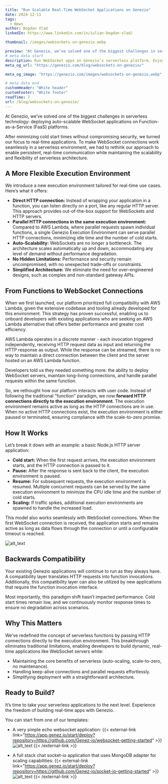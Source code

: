 ```yaml
---
title: "Run Scalable Real-Time WebSocket Applications on Genezio"
date: 2024-12-11
tags:
  - News
author: Bogdan Vlad
linkedIn: https://www.linkedin.com/in/iulian-bogdan-vlad/

thumbnail: /images/websockets-on-genezio.webp

preview: "At Genezio, we’ve solved one of the biggest challenges in serverless technology: deploying auto-scalable WebSocket applications on Function-as-a-Service (FaaS) platforms."
# meta data start
description: Run WebSocket apps on Genezio’s serverless platform. Enjoy real-time capabilities, auto-scaling, and a streamlined approach to modern app deployment
meta_og_url: "https://genezio.com/blog/websockets-on-genezio/"

meta_og_image: "https://genezio.com/images/websockets-on-genezio.webp"

# meta data end
customHeader: "White header"
customFooter: "White footer"
readTime: 7
url: /blog/websockets-on-genezio/
---
```


At Genezio, we’ve solved one of the biggest challenges in serverless technology: deploying auto-scalable WebSocket applications on Function-as-a-Service (FaaS) platforms.

After minimizing cold start times without compromising security, we turned our focus to real-time applications. To make WebSocket connections work seamlessly in a serverless environment, we had to rethink our approach to enable persistent, real-time communication while maintaining the scalability and flexibility of serverless architecture.

## A More Flexible Execution Environment

We introduce a new execution environment tailored for real-time use cases. Here’s what it offers:

- **Direct HTTP connection:** Instead of wrapping your application in a function, you can listen directly on a port, like any regular HTTP server. This approach provides out-of-the-box support for WebSockets and HTTP servers.
- **Parallel HTTP connections in the same execution environment:** Compared to AWS Lambda, where parallel requests spawn individual functions, a single Genezio Execution Environment can serve parallel HTTP connections, minimizing idle time and the number of cold starts.
- **Auto-Scalability:** WebSockets are no longer a bottleneck. The architecture scales automatically up and down, accommodating any level of demand without performance degradation.
- **No Hidden Limitations:** Performance and security remain uncompromised, with no unexpected trade-offs or constraints.
- **Simplified Architecture:** We eliminate the need for over-engineered designs, such as complex and non-standard gateway APIs.

## From Functions to WebSocket Connections

When we first launched, our platform prioritized full compatibility with AWS Lambda, given the extensive codebase and tooling already developed for this environment. This strategy has proven successful, enabling us to onboard developers with existing applications who are seeking an AWS Lambda alternative that offers better performance and greater cost efficiency.

AWS Lambda operates in a discrete manner - each invocation triggered independently, receiving HTTP request data as input and returning the HTTP response as output. While the response can be streamed, there is no way to maintain a direct connection between the client and the server hosted on an AWS Lambda function.

Developers told us they needed something more: the ability to deploy WebSocket servers, maintain long-living connections, and handle parallel requests within the same function.

So, we rethought how our platform interacts with user code. Instead of following the traditional "function" paradigm, we now **forward HTTP connections directly to the execution environment**. The execution environment remains active as long as the HTTP connections are in use. When no active HTTP connections exist, the execution environment is either paused or terminated, ensuring compliance with the scale-to-zero promise.

## How It Works

Let’s break it down with an example: a basic Node.js HTTP server application:

- **Cold start:** When the first request arrives, the execution environment starts, and the HTTP connection is passed to it.
- **Pause:** After the response is sent back to the client, the execution environment is paused.
- **Resume:** For subsequent requests, the execution environment is resumed. Multiple concurrent requests can be served by the same execution environment to minimize the CPU idle time and the number of cold starts.
- **Scaling:** If traffic spikes, additional execution environments are spawned to handle the increased load.

This model also works seamlessly with WebSocket connections. When the first WebSocket connection is received, the application starts and remains active as long as data flows through the connection or until a configurable timeout is reached.

![alt_text](/posts/how-to-use-websockets-on-genezio.webp)

## Backwards Compatibility

Your existing Genezio applications will continue to run as they always have. A compatibility layer translates HTTP requests into function invocations. Additionally, this compatibility layer can also be utilized by new applications that require the function invocation interface.

Most importantly, this paradigm shift hasn’t impacted performance. Cold start times remain low, and we continuously monitor response times to ensure no degradation across scenarios.

## Why This Matters

We’ve redefined the concept of serverless functions by passing HTTP connections directly to the execution environment. This breakthrough eliminates traditional limitations, enabling developers to build dynamic, real-time applications like WebSocket servers while:

- Maintaining the core benefits of serverless (auto-scaling, scale-to-zero, no maintenance).
- Handling keep-alive connections and parallel requests effortlessly.
- Simplifying deployment with a straightforward architecture.

## Ready to Build?

It’s time to take your serverless applications to the next level. Experience the freedom of building real-time apps with Genezio.

You can start from one of our templates:

- A very simple echo websocket application:
  {{< external-link link="https://app.genez.io/start/deploy?repository=https://github.com/Genez-io/websocket-getting-started" >}}
  ![alt_text](/posts/deploy-button.svg)
  {{< /external-link >}}

- A full stack chat socket-io application that uses MongoDB adapter for scaling capabilities:
  {{< external-link link="https://app.genez.io/start/deploy?repository=https://github.com/Genez-io/socket-io-getting-started" >}}
  ![alt_text](/posts/deploy-button.svg)
  {{< /external-link >}}
